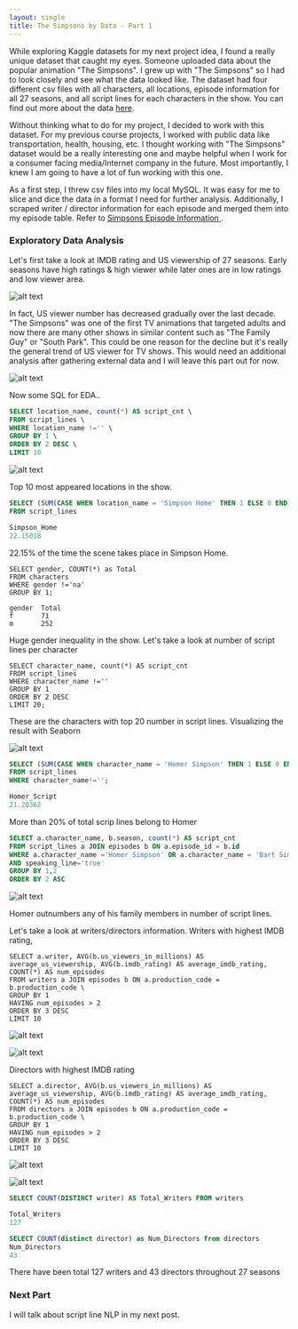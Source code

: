 ```yaml
---
layout: single
title: The Simpsons by Data - Part 1
---
```


While exploring Kaggle datasets for my next project idea, I found a really unique dataset that caught my eyes. Someone uploaded data about the popular animation "The Simpsons". I grew up with "The Simpsons" so I had to look closely and see what the data looked like. The dataset had four different csv files with all characters, all locations, episode information for all 27 seasons, and all script lines for each characters in the show. You can find out more about the data <a href='https://www.kaggle.com/wcukierski/the-simpsons-by-the-data'>here</a>.

Without thinking what to do for my project, I decided to work with this dataset. For my previous course projects, I worked with public data like transportation, health, housing, etc. I thought working with "The Simpsons" dataset would be a really interesting one and maybe helpful when I work for a consumer facing media/Internet company in the future. Most importantly, I knew I am going to have a lot of fun working with this one. 

As a first step, I threw csv files into my local MySQL. It was easy for me to slice and dice the data in a format I need for further analysis. Additionally, I scraped writer / director information for each episode and merged them into my episode table. Refer to <a href='https://en.wikipedia.org/wiki/List_of_The_Simpsons_episodes'> Simpsons Episode Information </a>. 

### Exploratory Data Analysis

Let's first take a look at IMDB rating and US viewership of 27 seasons. Early seasons have high ratings & high viewer while later ones are in low ratings and low viewer area. 

![alt text](/images/season_rating_viewer.png "season stat")


In fact, US viewer number has decreased gradually over the last decade. "The Simpsons" was one of the first TV animations that targeted adults and now there are many other shows in similar content such as "The Family Guy" or "South Park". This could be one reason for the decline but it's really the general trend of US viewer for TV shows. This would need an additional analysis after gathering external data and I will leave this part out for now.


![alt text](/images/simpsons_viewership.png "viewership")

Now some SQL for EDA..

```sql
SELECT location_name, count(*) AS script_cnt \
FROM script_lines \
WHERE location_name !='' \
GROUP BY 1 \
ORDER BY 2 DESC \
LIMIT 10
```

![alt text](/images/simpsons_location.png "location")

Top 10 most appeared locations in the show.

```sql
SELECT (SUM(CASE WHEN location_name = 'Simpson Home' THEN 1 ELSE 0 END) * 100.0 / COUNT(id)) As Simpson_Home \
FROM script_lines

Simpson_Home
22.15018

```
22.15% of the time the scene takes place in Simpson Home.

```
SELECT gender, COUNT(*) as Total 
FROM characters 
WHERE gender !='na' 
GROUP BY 1;

gender 	Total
f 	    71
m 	    252

```

Huge gender inequality in the show.
Let's take a look at number of script lines per character

```
SELECT character_name, count(*) AS script_cnt 
FROM script_lines 
WHERE character_name !='' 
GROUP BY 1 
ORDER BY 2 DESC 
LIMIT 20;
```

These are the characters with top 20 number in script lines.
Visualizing the result with Seaborn

![alt text](/images/simpson_scriptlines.png "character scriptlines")


```sql
SELECT (SUM(CASE WHEN character_name = 'Homer Simpson' THEN 1 ELSE 0 END) * 100.0 / COUNT(id)) As Homer_Script 
FROM script_lines 
WHERE character_name!='';

Homer_Script
21.20362
```
More than 20% of total scrip lines belong to Homer


```sql
SELECT a.character_name, b.season, count(*) AS script_cnt 
FROM script_lines a JOIN episodes b ON a.episode_id = b.id 
WHERE a.character_name ='Homer Simpson' OR a.character_name = 'Bart Simpson' OR a.character_name = 'Lisa Simpson' OR a.character_name = 'Marge Simpson' 
AND speaking_line='true' 
GROUP BY 1,2 
ORDER BY 2 ASC 
```

![alt text](/images/simpson_scriptlines.png "scriptlines")

Homer outnumbers any of his family members in number of script lines. 

Let's take a look at writers/directors information.
Writers with highest IMDB rating,

```
SELECT a.writer, AVG(b.us_viewers_in_millions) AS average_us_viewership, AVG(b.imdb_rating) AS average_imdb_rating, COUNT(*) AS num_episodes 
FROM writers a JOIN episodes b ON a.production_code = b.production_code \
GROUP BY 1 
HAVING num_episodes > 2 
ORDER BY 3 DESC 
LIMIT 10
```
![alt text](/images/simpson_writer.png "writers")

![alt text](/images/writer_viz.png "writer_viz")

Directors with highest IMDB rating

```
SELECT a.director, AVG(b.us_viewers_in_millions) AS average_us_viewership, AVG(b.imdb_rating) AS average_imdb_rating, COUNT(*) AS num_episodes 
FROM directors a JOIN episodes b ON a.production_code = b.production_code \
GROUP BY 1 
HAVING num_episodes > 2 
ORDER BY 3 DESC 
LIMIT 10
```

![alt text](/images/simpson_directors.png "directors")

![alt text](/images/simpson_director_viz.png "directors_viz")

```sql
SELECT COUNT(DISTINCT writer) AS Total_Writers FROM writers

Total_Writers
127

SELECT COUNT(distinct director) as Num_Directors from directors
Num_Directors
43
```
There have been total 127 writers and 43 directors throughout 27 seasons


### Next Part

I will talk about script line NLP in my next post.

